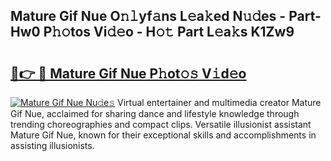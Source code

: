 ## Mature Gif Nue O𝚗𝚕yf𝚊ns L𝚎a𝚔ed N𝚞𝚍es - Part-Hw0 P𝚑𝚘tos Vi𝚍𝚎o - H𝚘𝚝 Part L𝚎a𝚔s K1Zw9

# <h2><a href="http://kfadx8u.oniu.top/?m=Mature+Gif+Nue">🔗👉 🔴 Mature Gif Nue P𝚑ot𝚘𝚜 V𝚒d𝚎o</a></h2>

[![Mature Gif Nue Nu𝚍e𝚜](https://i.imgur.com/0qMVB7G.gif)](http://kfadx8u.oniu.top/?m=Mature+Gif+Nue)
Virtual entertainer and multimedia creator Mature Gif Nue, acclaimed for sharing dance and lifestyle knowledge through trending choreographies and compact clips. Versatile illusionist assistant Mature Gif Nue, known for their exceptional skills and accomplishments in assisting illusionists.  
